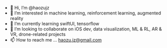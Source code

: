 - 👋 Hi, I’m @haozujz
- 👀 I’m interested in machine learning, reinforcement learning, augmented reality
- 🌱 I’m currently learning swiftUI, tensorflow
- 💞️ I’m looking to collaborate on iOS dev, data visualization, ML & RL, AR & VR, drone-related projects
- 📫 How to reach me ... haozu.jz@gmail.com

<!---
haozujz/haozujz is a ✨ special ✨ repository because its `README.md` (this file) appears on your GitHub profile.
You can click the Preview link to take a look at your changes.
--->

